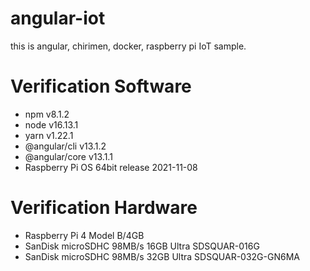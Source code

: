 # angular-iot

this is angular, chirimen, docker, raspberry pi IoT sample.

# Verification Software
- npm v8.1.2
- node v16.13.1
- yarn v1.22.1
- @angular/cli v13.1.2
- @angular/core v13.1.1
- Raspberry Pi OS 64bit release 2021-11-08

# Verification Hardware
- Raspberry Pi 4 Model B/4GB
- SanDisk microSDHC 98MB/s 16GB Ultra SDSQUAR-016G
- SanDisk microSDHC 98MB/s 32GB Ultra SDSQUAR-032G-GN6MA
